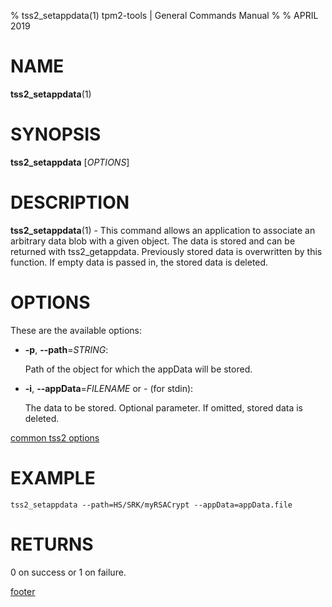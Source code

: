 % tss2_setappdata(1) tpm2-tools | General Commands Manual
%
% APRIL 2019

# NAME

**tss2_setappdata**(1)

# SYNOPSIS

**tss2_setappdata** [*OPTIONS*]

# DESCRIPTION

**tss2_setappdata**(1) - This command allows an application to associate an arbitrary data blob with a given object. The data is stored and can be returned with tss2_getappdata. Previously stored data is overwritten by this function. If empty data is passed in, the stored data is deleted.

# OPTIONS

These are the available options:

  * **-p**, **\--path**=_STRING_:

    Path of the object for which the appData will be stored.

  * **-i**, **\--appData**=_FILENAME_ or _-_ (for stdin):

    The data to be stored. Optional parameter. If omitted, stored data is deleted.

[common tss2 options](common/tss2-options.md)

# EXAMPLE

```
tss2_setappdata --path=HS/SRK/myRSACrypt --appData=appData.file
```

# RETURNS

0 on success or 1 on failure.

[footer](common/footer.md)
